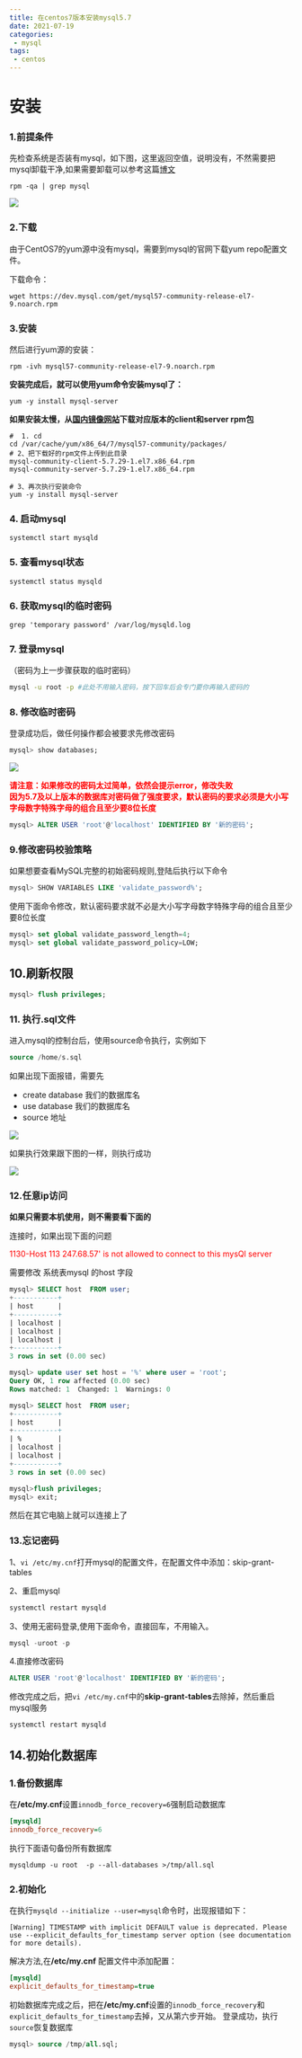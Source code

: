 ```yaml
---
title: 在centos7版本安装mysql5.7
date: 2021-07-19
categories:
 - mysql
tags:
 - centos
---
```


# 安装

### 1.前提条件
先检查系统是否装有mysql，如下图，这里返回空值，说明没有，不然需要把mysql卸载干净,如果需要卸载可以参考这篇[博文](https://www.cnblogs.com/wanghuaijun/p/6398240.html)

```shell
rpm -qa | grep mysql
```



![](https://img.xiyangyang.cc/blog/20210309094319.png)

### 2.下载

由于CentOS7的yum源中没有mysql，需要到mysql的官网下载yum repo配置文件。

下载命令：

```shell
wget https://dev.mysql.com/get/mysql57-community-release-el7-9.noarch.rpm
```



### 3.安装

然后进行yum源的安装：

```shell
rpm -ivh mysql57-community-release-el7-9.noarch.rpm
```



**安装完成后，就可以使用yum命令安装mysql了：**

```shell
yum -y install mysql-server
```


**如果安装太慢，从[国内镜像网站](http://uni.mirrors.163.com/mysql/Downloads/)下载对应版本的client和server rpm包**

```shell
#  1. cd 
cd /var/cache/yum/x86_64/7/mysql57-community/packages/
# 2、把下载好的rpm文件上传到此目录
mysql-community-client-5.7.29-1.el7.x86_64.rpm
mysql-community-server-5.7.29-1.el7.x86_64.rpm

# 3、再次执行安装命令
yum -y install mysql-server
```



### 4. 启动mysql

```shell
systemctl start mysqld
```



### 5. 查看mysql状态

```shell
systemctl status mysqld
```



### 6. 获取mysql的临时密码

```shell
grep 'temporary password' /var/log/mysqld.log
```



### 7. 登录mysql

（密码为上一步骤获取的临时密码）

```bash
mysql -u root -p #此处不用输入密码，按下回车后会专门要你再输入密码的
```

### 8. 修改临时密码

登录成功后，做任何操作都会被要求先修改密码

```sql
mysql> show databases;
```



![](https://img.xiyangyang.cc/blog/20210309094424.png)



<b style='color:red;'>请注意：如果修改的密码太过简单，依然会提示error，修改失败<br>因为5.7及以上版本的数据库对密码做了强度要求，默认密码的要求必须是大小写字母数字特殊字母的组合且至少要8位长度</b>

```sql
mysql> ALTER USER 'root'@'localhost' IDENTIFIED BY '新的密码';
```



### 9.修改密码校验策略
如果想要查看MySQL完整的初始密码规则,登陆后执行以下命令
```sql
mysql> SHOW VARIABLES LIKE 'validate_password%';
```
使用下面命令修改，默认密码要求就不必是大小写字母数字特殊字母的组合且至少要8位长度

```sql
mysql> set global validate_password_length=4;
mysql> set global validate_password_policy=LOW; 
```

## 10.刷新权限

```sql
mysql> flush privileges;
```



### 11. 执行.sql文件

进入mysql的控制台后，使用source命令执行，实例如下

```sql
source /home/s.sql
```



如果出现下面报错，需要先

- create database 我们的数据库名
- use database 我们的数据库名
- source 地址 

![](https://img.xiyangyang.cc/blog/20210309094347.png)

如果执行效果跟下图的一样，则执行成功

![](https://img.xiyangyang.cc/blog/20210309094451.png)

### 12.任意ip访问

**如果只需要本机使用，则不需要看下面的**

连接时，如果出现下面的问题

<font color='red'>1130-Host 113 247.68.57' is not allowed to connect to this mysQl server</font>

需要修改 系统表mysql 的host 字段

```sql
mysql> SELECT host  FROM user;
+-----------+
| host      |
+-----------+
| localhost |
| localhost |
| localhost |
+-----------+
3 rows in set (0.00 sec)

mysql> update user set host = '%' where user = 'root';
Query OK, 1 row affected (0.00 sec)
Rows matched: 1  Changed: 1  Warnings: 0

mysql> SELECT host  FROM user;
+-----------+
| host      |
+-----------+
| %         |
| localhost |
| localhost |
+-----------+
3 rows in set (0.00 sec)

mysql>flush privileges;
mysql> exit;
```
然后在其它电脑上就可以连接上了

### 13.忘记密码

1、`vi /etc/my.cnf`打开mysql的配置文件，在配置文件中添加：skip-grant-tables

2、重启mysql

```bash
systemctl restart mysqld
```

3、使用无密码登录,使用下面命令，直接回车，不用输入。

```sql
mysql -uroot -p
```
4.直接修改密码
```sql
ALTER USER 'root'@'localhost' IDENTIFIED BY '新的密码';
```
修改完成之后，把`vi /etc/my.cnf`中的<b>skip-grant-tables</b>去除掉，然后重启mysql服务
```bash
systemctl restart mysqld
```

## 14.初始化数据库
### 1.备份数据库
在<b>/etc/my.cnf</b>设置`innodb_force_recovery=6`强制启动数据库
```ini
[mysqld]
innodb_force_recovery=6
```
执行下面语句备份所有数据库
```shell
mysqldump -u root  -p --all-databases >/tmp/all.sql
```
### 2.初始化
在执行`mysqld --initialize --user=mysql`命令时，出现报错如下：<br/>
``` shell
[Warning] TIMESTAMP with implicit DEFAULT value is deprecated. Please use --explicit_defaults_for_timestamp server option (see documentation for more details).
```
解决方法,在<b>/etc/my.cnf</b> 配置文件中添加配置：
```ini
[mysqld]
explicit_defaults_for_timestamp=true
```
初始数据库完成之后，把在<b>/etc/my.cnf</b>设置的`innodb_force_recovery`和`explicit_defaults_for_timestamp`去掉，又从第六步开始。
登录成功，执行`source`恢复数据库
```sql
mysql> source /tmp/all.sql;
```